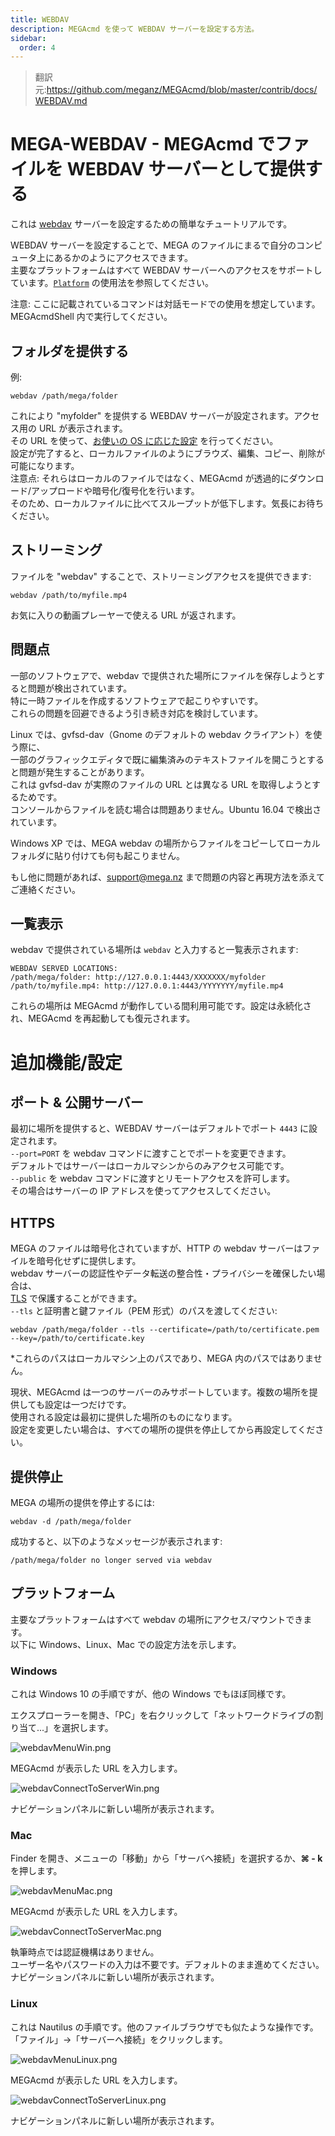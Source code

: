```yaml
---
title: WEBDAV
description: MEGAcmd を使って WEBDAV サーバーを設定する方法。
sidebar:
  order: 4
---
```


> 翻訳元:https://github.com/meganz/MEGAcmd/blob/master/contrib/docs/WEBDAV.md

# MEGA-WEBDAV - MEGAcmd でファイルを WEBDAV サーバーとして提供する

これは [webdav](https://wikipedia.org/wiki/WebDAV) サーバーを設定するための簡単なチュートリアルです。

WEBDAV サーバーを設定することで、MEGA のファイルにまるで自分のコンピュータ上にあるかのようにアクセスできます。  
主要なプラットフォームはすべて WEBDAV サーバーへのアクセスをサポートしています。[`Platform`](#platforms) の使用法を参照してください。

注意: ここに記載されているコマンドは対話モードでの使用を想定しています。MEGAcmdShell 内で実行してください。

## フォルダを提供する

例:

```
webdav /path/mega/folder
```

これにより "myfolder" を提供する WEBDAV サーバーが設定されます。アクセス用の URL が表示されます。  
その URL を使って、[お使いの OS に応じた設定](#platforms) を行ってください。  
設定が完了すると、ローカルファイルのようにブラウズ、編集、コピー、削除が可能になります。  
注意点: それらはローカルのファイルではなく、MEGAcmd が透過的にダウンロード/アップロードや暗号化/復号化を行います。  
そのため、ローカルファイルに比べてスループットが低下します。気長にお待ちください。

## ストリーミング

ファイルを "webdav" することで、ストリーミングアクセスを提供できます:

```
webdav /path/to/myfile.mp4
```

お気に入りの動画プレーヤーで使える URL が返されます。

## 問題点

一部のソフトウェアで、webdav で提供された場所にファイルを保存しようとすると問題が検出されています。  
特に一時ファイルを作成するソフトウェアで起こりやすいです。  
これらの問題を回避できるよう引き続き対応を検討しています。

Linux では、gvfsd-dav（Gnome のデフォルトの webdav クライアント）を使う際に、  
一部のグラフィックエディタで既に編集済みのテキストファイルを開こうとすると問題が発生することがあります。  
これは gvfsd-dav が実際のファイルの URL とは異なる URL を取得しようとするためです。  
コンソールからファイルを読む場合は問題ありません。Ubuntu 16.04 で検出されています。

Windows XP では、MEGA webdav の場所からファイルをコピーしてローカルフォルダに貼り付けても何も起こりません。

もし他に問題があれば、support@mega.nz まで問題の内容と再現方法を添えてご連絡ください。

## 一覧表示

webdav で提供されている場所は `webdav` と入力すると一覧表示されます:

```
WEBDAV SERVED LOCATIONS:
/path/mega/folder: http://127.0.0.1:4443/XXXXXXX/myfolder
/path/to/myfile.mp4: http://127.0.0.1:4443/YYYYYYY/myfile.mp4
```

これらの場所は MEGAcmd が動作している間利用可能です。設定は永続化され、MEGAcmd を再起動しても復元されます。

# 追加機能/設定

## ポート & 公開サーバー

最初に場所を提供すると、WEBDAV サーバーはデフォルトでポート `4443` に設定されます。  
`--port=PORT` を webdav コマンドに渡すことでポートを変更できます。  
デフォルトではサーバーはローカルマシンからのみアクセス可能です。  
`--public` を webdav コマンドに渡すとリモートアクセスを許可します。  
その場合はサーバーの IP アドレスを使ってアクセスしてください。

## HTTPS

MEGA のファイルは暗号化されていますが、HTTP の webdav サーバーはファイルを暗号化せずに提供します。  
webdav サーバーの認証性やデータ転送の整合性・プライバシーを確保したい場合は、  
[TLS](https://wikipedia.org/wiki/Transport_Layer_Security) で保護することができます。  
`--tls` と証明書と鍵ファイル（PEM 形式）のパスを渡してください:

```
webdav /path/mega/folder --tls --certificate=/path/to/certificate.pem --key=/path/to/certificate.key
```

\*これらのパスはローカルマシン上のパスであり、MEGA 内のパスではありません。

現状、MEGAcmd は一つのサーバーのみサポートしています。複数の場所を提供しても設定は一つだけです。  
使用される設定は最初に提供した場所のものになります。  
設定を変更したい場合は、すべての場所の提供を停止してから再設定してください。

## 提供停止

MEGA の場所の提供を停止するには:

```
webdav -d /path/mega/folder
```

成功すると、以下のようなメッセージが表示されます:

```
/path/mega/folder no longer served via webdav
```

## プラットフォーム

主要なプラットフォームはすべて webdav の場所にアクセス/マウントできます。  
以下に Windows、Linux、Mac での設定方法を示します。

### Windows

これは Windows 10 の手順ですが、他の Windows でもほぼ同様です。

エクスプローラーを開き、「PC」を右クリックして「ネットワークドライブの割り当て...」を選択します。

![webdavMenuWin.png](public/assets/mega-cmd/webdavMenuWin.png?raw=true 'webdavMenuWin.png')

MEGAcmd が表示した URL を入力します。

![webdavConnectToServerWin.png](public/assets/mega-cmd/webdavConnectToServerWin.png?raw=true 'webdavConnectToServerWin.png')

ナビゲーションパネルに新しい場所が表示されます。

### Mac

Finder を開き、メニューの「移動」から「サーバへ接続」を選択するか、**⌘ - k** を押します。

![webdavMenuMac.png](public/assets/mega-cmd/webdavMenuMac.png?raw=true 'webdavMenuMac.png')

MEGAcmd が表示した URL を入力します。

![webdavConnectToServerMac.png](public/assets/mega-cmd/webdavConnectToServerMac.png?raw=true 'webdavConnectToServerMac.png')

執筆時点では認証機構はありません。  
ユーザー名やパスワードの入力は不要です。デフォルトのまま進めてください。  
ナビゲーションパネルに新しい場所が表示されます。

### Linux

これは Nautilus の手順です。他のファイルブラウザでも似たような操作です。  
「ファイル」→「サーバーへ接続」をクリックします。

![webdavMenuLinux.png](public/assets/mega-cmd/webdavMenuLinux.png?raw=true 'webdavMenuLinux.png')

MEGAcmd が表示した URL を入力します。

![webdavConnectToServerLinux.png](public/assets/mega-cmd/webdavConnectToServerLinux.png?raw=true 'webdavConnectToServerLinux.png')

ナビゲーションパネルに新しい場所が表示されます。
